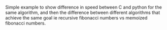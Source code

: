 Simple example to show difference in speed between C and python for the same algorithm, and then the difference between different algorithms that achieve the same goal ie recursive fibonacci numbers vs memoized fibonacci numbers.